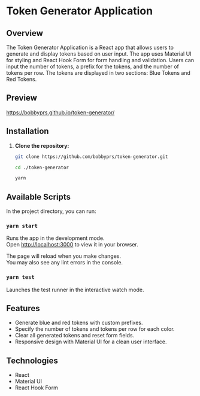 # Token Generator Application

## Overview

The Token Generator Application is a React app that allows users to generate and display tokens based on user input. The app uses Material UI for styling and React Hook Form for form handling and validation. Users can input the number of tokens, a prefix for the tokens, and the number of tokens per row. The tokens are displayed in two sections: Blue Tokens and Red Tokens.

## Preview
https://bobbyprs.github.io/token-generator/

## Installation

1. **Clone the repository:**

   ```bash
   git clone https://github.com/bobbyprs/token-generator.git
   
   cd ./token-generator
   
   yarn

## Available Scripts

In the project directory, you can run:

### `yarn start`

Runs the app in the development mode.\
Open [http://localhost:3000](http://localhost:3000) to view it in your browser.

The page will reload when you make changes.\
You may also see any lint errors in the console.

### `yarn test`

Launches the test runner in the interactive watch mode.


## Features

- Generate blue and red tokens with custom prefixes.
- Specify the number of tokens and tokens per row for each color.
- Clear all generated tokens and reset form fields.
- Responsive design with Material UI for a clean user interface.

## Technologies

- React
- Material UI
- React Hook Form




